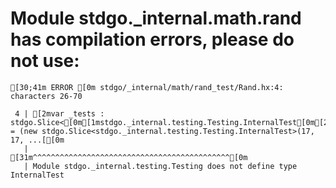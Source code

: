 # Module stdgo._internal.math.rand has compilation errors, please do not use:
```
[30;41m ERROR [0m stdgo/_internal/math/rand_test/Rand.hx:4: characters 26-70

 4 | [2mvar _tests : stdgo.Slice<[0m[1mstdgo._internal.testing.Testing.InternalTest[0m[2m> = (new stdgo.Slice<stdgo._internal.testing.Testing.InternalTest>(17, 17, ...[[0m
   |                          [31m^^^^^^^^^^^^^^^^^^^^^^^^^^^^^^^^^^^^^^^^^^^^[0m
   | Module stdgo._internal.testing.Testing does not define type InternalTest


```

